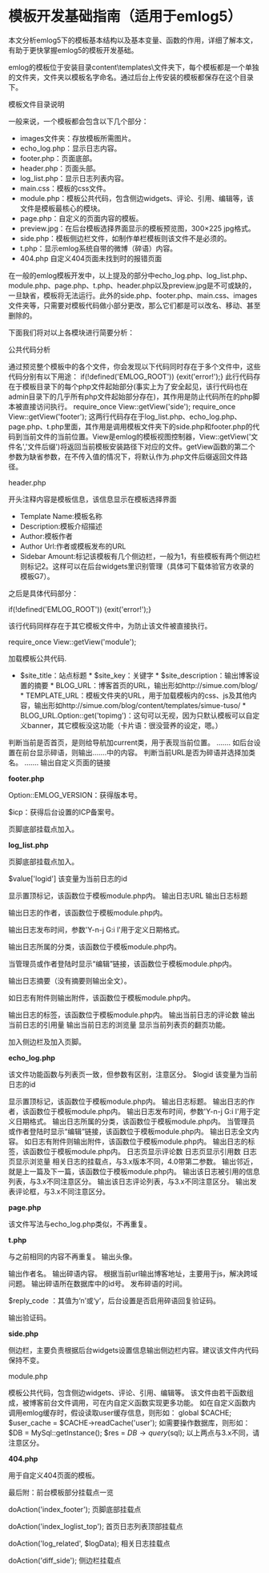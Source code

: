 # 模板开发基础指南（适用于emlog5）

本文分析emlog5下的模板基本结构以及基本变量、函数的作用，详细了解本文，有助于更快掌握emlog5的模板开发基础。

emlog的模板位于安装目录content\templates\文件夹下，每个模板都是一个单独的文件夹，文件夹以模板名字命名。通过后台上传安装的模板都保存在这个目录下。

模板文件目录说明

一般来说，一个模板都会包含以下几个部分：

* images文件夹：存放模板所需图片。
* echo_log.php：显示日志内容。
* footer.php：页面底部。
* header.php：页面头部。
* log_list.php：显示日志列表内容。
* main.css：模板的css文件。
* module.php：模板公共代码，包含侧边widgets、评论、引用、编辑等，该文件是模板最核心的模块。
* page.php：自定义的页面内容的模板。
* preview.jpg：在后台模板选择界面显示的模板预览图，300×225 jpg格式。
* side.php：模板侧边栏文件，如制作单栏模板则该文件不是必须的。
* t.php：显示emlog系统自带的微博（碎语）内容。
* 404.php 自定义404页面未找到时的报错页面

在一般的emlog模板开发中，以上提及的部分中echo_log.php、log_list.php、module.php、page.php、t.php、header.php以及preview.jpg是不可或缺的，一旦缺省，模板将无法运行。此外的side.php、footer.php、main.css、images文件夹等，只需要对模板代码做小部分更改，那么它们都是可以改名、移动、甚至删除的。

下面我们将对以上各模块进行简要分析：

公共代码分析

通过预览整个模板中的各个文件，你会发现以下代码同时存在于多个文件中，这些代码分别有以下用途： if(!defined('EMLOG_ROOT')) {exit('error!');} 此行代码存在于模板目录下的每个php文件起始部分(事实上为了安全起见，该行代码也在admin目录下的几乎所有php文件起始部分存在)，其作用是防止代码所在的php脚本被直接访问执行。 require_once View::getView('side'); require_once View::getView('footer'); 这两行代码存在于log_list.php、echo_log.php、page.php、t.php里面，其作用是调用模板文件夹下的side.php和footer.php的代码到当前文件的当前位置。View是emlog的模板视图控制器，View::getView('文件名','文件后缀')将返回当前模板安装路径下对应的文件。getView函数的第二个参数为缺省参数，在不传入值的情况下，将默认作为.php文件后缀返回文件路径。

header.php

开头注释内容是模板信息，该信息显示在模板选择界面

* Template Name:模板名称
* Description:模板介绍描述
* Author:模板作者
* Author Url:作者或模板发布的URL
* Sidebar Amount:标记该模板有几个侧边栏，一般为1，有些模板有两个侧边栏则标记2。这样可以在后台widgets里识别管理（具体可下载体验官方收录的模板G7）。

之后是具体代码部分：

if(!defined('EMLOG_ROOT')) {exit('error!');}

该行代码同样存在于其它模板文件中，为防止该文件被直接执行。

require_once View::getView('module');

加载模板公共代码.

* $site_title：站点标题 * $site_key：关键字 * $site_description：输出博客设置的摘要 * BLOG_URL：博客首页的URL，输出形如http://simue.com/blog/ * TEMPLATE_URL：模板文件夹的URL，用于加载模板内的css、js及其他内容，输出形如http://simue.com/blog/content/templates/simue-tuso/ * BLOG_URL.Option::get('topimg')：这句可以无视，因为只默认模板可以自定义banner，其它模板没这功能（卡片语：很没营养的设定，嗯。）

<?php echo $curpage == CURPAGE_HOME ? 'current' : 'common';?> 判断当前是否首页，是则给导航加current类，用于表现当前位置。

<?php if($istwitter == 'y'):?>…….<?php endif;?> 如后台设置在前台显示碎语，则输出…….中的内容。

<?php echo $curpage == CURPAGE_TW ? 'current' : 'common';?> 判断当前URL是否为碎语并选择加类名。

<?php foreach ($navibar as $key ⇒ $val):?>…….<?php endforeach;?> 输出自定义页面的链接

**footer.php**

Option::EMLOG_VERSION：获得版本号。

$icp：获得后台设置的ICP备案号。

<?php doAction('index_footer'); ?> 页脚底部挂载点加入。

**log_list.php**

<?php doAction('index_loglist_top'); ?> 页脚底部挂载点加入。

$value['logid'] 该变量为当前日志的id

<?php topflg($value['top']); ?> 显示置顶标记，该函数位于模板module.php内。

<?php echo $value['log_url']; ?> 输出日志URL

<?php echo $value['log_title']; ?> 输出日志标题

<?php blog_author($value['author']); ?>

输出日志的作者，该函数位于模板module.php内。

<?php echo gmdate('Y-n-j G:i l', $value['date']); ?>

输出日志发布时间，参数'Y-n-j G:i l'用于定义日期格式。

<?php blog_sort($value['logid']); ?>

输出日志所属的分类，该函数位于模板module.php内。

<?php editflg($value['logid'],$value['author']); ?>

当管理员或作者登陆时显示“编辑”链接，该函数位于模板module.php内。

<?php echo $value['log_description']; ?>

输出日志摘要（没有摘要则输出全文）。

<?php blog_att($value['logid']); ?>

如日志有附件则输出附件，该函数位于模板module.php内。

<?php blog_tag($value['logid']); ?> 输出日志的标签，该函数位于模板module.php内。

<?php echo $value['comnum']; ?> 输出当前日志的评论数

<?php echo $value['tbcount']; ?> 输出当前日志的引用量

<?php echo $value['views']; ?> 输出当前日志的浏览量

<?php echo $page_url;?> 显示当前列表页的翻页功能。

<?php include View::getView('side'); include View::getView('footer'); ?>

加入侧边栏及加入页脚。

**echo_log.php**

该文件功能函数与列表页一致，但参数有区别，注意区分。 $logid 该变量为当前日志的id

<?php topflg($top); ?> 显示置顶标记，该函数位于模板module.php内。

<?php echo $log_title; ?> 输出日志标题。

<?php blog_author($author); ?> 输出日志的作者，该函数位于模板module.php内。

<?php echo gmdate('Y-n-j G:i l', $date); ?> 输出日志发布时间，参数'Y-n-j G:i l'用于定义日期格式。

<?php blog_sort($logid); ?> 输出日志所属的分类，该函数位于模板module.php内。

<?php editflg($logid,$author); ?> 当管理员或作者登陆时显示“编辑”链接，该函数位于模板module.php内。

<?php echo $log_content; ?> 输出日志全文内容。

<?php blog_att($logid); ?> 如日志有附件则输出附件，该函数位于模板module.php内。

<?php blog_tag($logid); ?> 输出日志的标签，该函数位于模板module.php内。

<?php echo $comnum; ?> 日志页显示评论数

<?php echo $tbcount; ?> 日志页显示引用数

<?php echo $views; ?> 日志页显示浏览量

<?php doAction('log_related', $logData); ?> 相关日志的挂载点，与3.x版本不同，4.0带第二参数。

<?php neighbor_log($neighborLog); ?> 输出邻近，就是上一篇及下一篇，该函数位于模板module.php内。

<?php blog_trackback($tb, $tb_url, $allow_tb); ?> 输出该日志被引用的信息列表，与3.x不同注意区分。

<?php blog_comments($comments); ?> 输出该日志评论列表，与3.x不同注意区分。

<?php blog_comments_post($logid,$ckname,$ckmail,$ckurl,$verifyCode,$allow_remark); ?> 输出发表评论框，与3.x不同注意区分。

**page.php**

该文件写法与echo_log.php类似，不再重复。

**t.php**

与之前相同的内容不再重复。 <?php echo $avatar; ?> 输出头像。

<?php echo $author; ?> 输出作者名。

<?php echo $val['t'];?> 输出碎语内容。

<?php echo DYNAMIC_BLOGURL; ?> 根据当前url输出博客地址，主要用于js，解决跨域问题。

<?php echo $tid;?> 输出碎语所在数据库中的id号。

<?php echo $val['date'];?> 发布碎语的时间。

$reply_code ：其值为‘n’或‘y’，后台设置是否启用碎语回复验证码。

<?php echo $rcode; ?> 输出验证码。

**side.php**

侧边栏，主要负责根据后台widgets设置信息输出侧边栏内容。建议该文件内代码保持不变。

module.php

模板公共代码，包含侧边widgets、评论、引用、编辑等。 该文件由若干函数组成，被博客前台文件调用，可在内自定义函数实现更多功能。 如在自定义函数内调用emlog缓存时，假设读取user缓存信息，则形如： global $CACHE; $user_cache = $CACHE→readCache('user'); 如需要操作数据库，则形如： $DB = MySql::getInstance(); $res = $DB→query($sql); 以上两点与3.x不同，请注意区分。

**404.php**

用于自定义404页面的模板。

最后附：前台模板部分挂载点一览

doAction('index_footer'); 页脚底部挂载点

doAction('index_loglist_top'); 首页日志列表顶部挂载点

doAction('log_related', $logData); 相关日志挂载点

doAction('diff_side'); 侧边栏挂载点